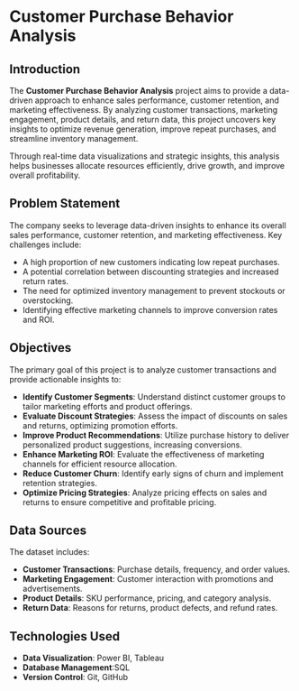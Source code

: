 # Customer Purchase Behavior Analysis

## Introduction
The **Customer Purchase Behavior Analysis** project aims to provide a data-driven approach to enhance sales performance, customer retention, and marketing effectiveness. By analyzing customer transactions, marketing engagement, product details, and return data, this project uncovers key insights to optimize revenue generation, improve repeat purchases, and streamline inventory management. 

Through real-time data visualizations and strategic insights, this analysis helps businesses allocate resources efficiently, drive growth, and improve overall profitability.

## Problem Statement
The company seeks to leverage data-driven insights to enhance its overall sales performance, customer retention, and marketing effectiveness. Key challenges include:
- A high proportion of new customers indicating low repeat purchases.
- A potential correlation between discounting strategies and increased return rates.
- The need for optimized inventory management to prevent stockouts or overstocking.
- Identifying effective marketing channels to improve conversion rates and ROI.

## Objectives
The primary goal of this project is to analyze customer transactions and provide actionable insights to:
- **Identify Customer Segments**: Understand distinct customer groups to tailor marketing efforts and product offerings.
- **Evaluate Discount Strategies**: Assess the impact of discounts on sales and returns, optimizing promotion efforts.
- **Improve Product Recommendations**: Utilize purchase history to deliver personalized product suggestions, increasing conversions.
- **Enhance Marketing ROI**: Evaluate the effectiveness of marketing channels for efficient resource allocation.
- **Reduce Customer Churn**: Identify early signs of churn and implement retention strategies.
- **Optimize Pricing Strategies**: Analyze pricing effects on sales and returns to ensure competitive and profitable pricing.

## Data Sources
The dataset includes:
- **Customer Transactions**: Purchase details, frequency, and order values.
- **Marketing Engagement**: Customer interaction with promotions and advertisements.
- **Product Details**: SKU performance, pricing, and category analysis.
- **Return Data**: Reasons for returns, product defects, and refund rates.

## Technologies Used
- **Data Visualization**: Power BI, Tableau
- **Database Management**:SQL
- **Version Control**: Git, GitHub
